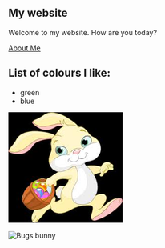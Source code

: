 ## My website

Welcome to my website. How are you today?

[About Me](about.md)

## List of colours I like:
- green
- blue

![Easter bunny running](111.jpg)

![Bugs bunny](https://lh6.ggpht.com/DYTcLHZY_kBvcC7-UeteEe2U46M6524FzheSEZ_rQ87KxSjvGF4l5yH-g6B2fCvWQ5gkXeZt2F69hYJEzr7BE5gNUm8Y=s0)
